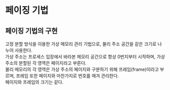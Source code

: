 # 페이징 기법
## 페이징 기법의 구현
고정 분할 방식을 이용한 가상 메모리 관리 기법으로, 물리 주소 공간을 같은 크기로 나누어 사용한다.<br>
가상 주소는 프로세스 입장에서 바라본 메모리 공간으로 항상 0번지부터 시작하며, 가상 주소의 분할된 각 영역은 페이지라고 부른다. <br>
물리 메모리의 각 영역은 가상 주소의 페이지와 구분하기 위해 프레임(frame)이라고 부르며, 프레임 또한 페이지와 마찬가지로 번호를 매겨 관리한다.<br>
페이지와 프레임의 크기는 같다.<br>




